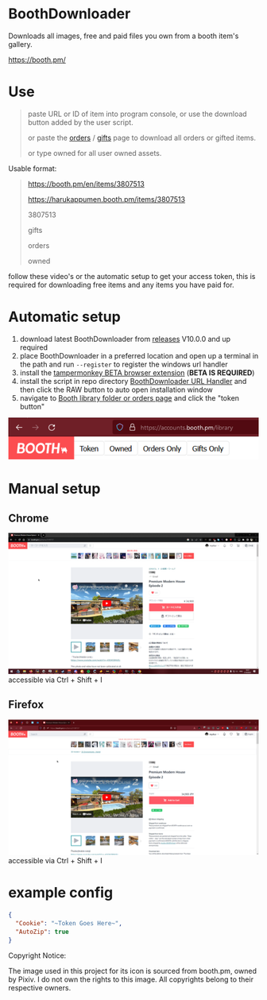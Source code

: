 ﻿# BoothDownloader
Downloads all images, free and paid files you own from a booth item's gallery.

https://booth.pm/

# Use
> paste URL or ID of item into program console, or use the download button added by the user script.
> 
> or paste the [orders](https://accounts.booth.pm/orders) / [gifts](https://accounts.booth.pm/library/gifts) page to download all orders or gifted items.
> 
> or type owned for all user owned assets.
> 

Usable format:
> https://booth.pm/en/items/3807513
> 
> https://harukappumen.booth.pm/items/3807513
>
> 3807513
> 
> gifts
> 
> orders
> 
> owned

follow these video's or the automatic setup to get your access token, this is required for downloading free items and any items you have paid for.

# Automatic setup
1. download latest BoothDownloader from [releases](https://github.com/Myrkie/BoothDownloader/releases) V10.0.0 and up required
2. place BoothDownloader in a preferred location and open up a terminal in the path and run `--register` to register the windows url handler
3. install the [tampermonkey BETA browser extension](https://www.tampermonkey.net/) (__BETA IS REQUIRED__)
4. install the script in repo directory [BoothDownloader URL Handler](BoothDownloader/src/TamperMonkey/BoothDownloader%20URL%20Handler.user.js) and then click the RAW button to auto open installation window
5. navigate to [Booth library folder or orders page](https://accounts.booth.pm/library) and click the "token button"

![automatic setup](GitImages/automatic-setup-token.png)


# Manual setup
## Chrome
![Chrome](GitImages/chrome.gif)
accessible via Ctrl + Shift + I

## Firefox
![Firefox](GitImages/firefox.gif)
accessible via Ctrl + Shift + I

# example config #
```json
{
  "Cookie": "~Token Goes Here~",
  "AutoZip": true
}
```

Copyright Notice:

The image used in this project for its icon is sourced from booth.pm, owned by Pixiv. I do not own the rights to this image. All copyrights belong to their respective owners.
